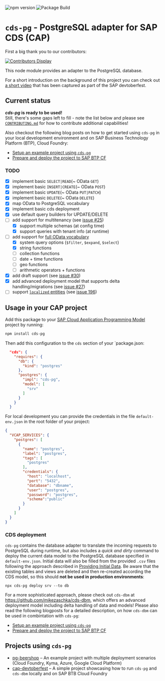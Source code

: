 ![npm version](https://img.shields.io/npm/v/cds-pg)
![Package Build](https://github.com/sapmentors/cds-pg/workflows/Node.js%20Package/badge.svg)

# `cds-pg` - PostgreSQL adapter for SAP CDS (CAP)

First a big thank you to our contributors:

[![Contributors Display](https://badges.pufler.dev/contributors/sapmentors/cds-pg?size=50&padding=5&bots=false)](https://github.com/sapmentors/cds-pg/graphs/contributors)

This node module provides an adapter to the PostgreSQL database.

For a short introduction on the background of this project you can check out [a short video](https://www.youtube.com/watch?v=b9sPczwYN5Q&t=2310s) that has been captured as part of the SAP devtoberfest.

## Current status

**_cds-pg_ is ready to be used!**  
Still, there's some gaps left to fill - note the list below and please see [`CONTRIBUTING.md`](./docs/CONTRIBUTING.md) for how to contribute additional capabilities!

Also checkout the following blog posts on how to get started using `cds-pg` in your local development environment and on SAP Business Technology Platform (BTP), Cloud Foundry:

- [Setup an example project using `cds-pg`](https://blogs.sap.com/2020/11/16/getting-started-with-cap-on-postgresql-node.js/)
- [Prepare and deploy the project to SAP BTP CF](https://blogs.sap.com/2020/11/30/run-and-deploy-cap-with-postgresql-on-sap-cloud-platform-cloud-foundry-node.js/)

### TODO

- [x] implement basic `SELECT|READ`(~ OData `GET`)
- [x] implement basic `INSERT|CREATE`(~ OData `POST`)
- [x] implement basic `UPDATE`(~ OData `PUT|PATCH`)
- [x] implement basic `DELETE`(~ OData `DELETE`)
- [x] map OData to PostgreSQL vocabulary
- [x] implement basic cds deployment
- [x] use default query builders for UPDATE/DELETE
- [ ] add support for multitenancy (see [issue #25](https://github.com/sapmentors/cds-pg/issues/25))
  - [x] support multiple schemas (at config time)
  - [x] support queries with tenant info (at runtime)
- [ ] add support for [full OData vocabulary](http://docs.oasis-open.org/odata/odata/v4.01/odata-v4.01-part2-url-conventions.html)
  - [x] system query options (`$filter`, `$expand`, `$select`)
  - [x] string functions
  - [ ] collection functions
  - [ ] date + time functions
  - [ ] geo functions
  - [ ] arithmetic operators + functions
- [x] add draft support (see [issue #30](https://github.com/sapmentors/cds-pg/issues/30))
- [x] add advanced deployment model that supports delta handling/migrations (see [issue #27](https://github.com/sapmentors/cds-pg/issues/27))
- [ ] support [`localized` entities](https://cap.cloud.sap/docs/guides/localized-data) (see [issue 196](https://github.com/sapmentors/cds-pg/issues/196))

## Usage in your CAP project

Add this package to your [SAP Cloud Application Programming Model](https://cap.cloud.sap/docs/) project by running:

```bash
npm install cds-pg
```

Then add this configuration to the `cds` section of your `package.json:

```JSON
  "cds": {
    "requires": {
      "db": {
        "kind": "postgres"
      },
      "postgres": {
        "impl": "cds-pg",
        "model": [
          "srv"
        ]
      }
    }
  }
```

For local development you can provide the credentials in the file `default-env.json` in the root folder of your project:

```JSON
{
  "VCAP_SERVICES": {
    "postgres": [
      {
        "name": "postgres",
        "label": "postgres",
        "tags": [
          "postgres"
        ],
        "credentials": {
          "host": "localhost",
          "port": "5432",
          "database": "dbname",
          "user": "postgres",
          "password": "postgres",
          "schema":"public"
        }
      }
    ]
  }
}
```

### CDS deployment

`cds-pg` contains the database adapter to translate the incoming requests to PostgreSQL during runtime, but also includes a _quick and dirty_ command to deploy the current data model to the PostgreSQL database specified in `default-env.json`. Initial data will also be filled from the provided `.csv` files following the approach described in [Providing Initial Data](https://cap.cloud.sap/docs/guides/databases#providing-initial-data). Be aware that the existing tables and views are deleted and then re-created according the CDS model, so this should **not be used in production environments**:

`npx cds-pg deploy srv --to db`

For a more sophisticated approach, please check out `cds-dbm` at https://github.com/mikezaschka/cds-dbm, which offers an advanced deployment model including delta handling of data and models!
Please also read the following blogposts for a detailed description, on how `cds-dbm` can be used in combintation with `cds-pg`:

- [Setup an example project using `cds-pg`](https://blogs.sap.com/2020/11/16/getting-started-with-cap-on-postgresql-node.js/)
- [Prepare and deploy the project to SAP BTP CF](https://blogs.sap.com/2020/11/30/run-and-deploy-cap-with-postgresql-on-sap-cloud-platform-cloud-foundry-node.js/)

## Projects using `cds-pg`

- [pg-beershop](https://github.com/gregorwolf/pg-beershop) – An example project with multiple deployment scenarios (Cloud Foundry, Kyma, Azure, Google Cloud Platform)
- [cap-devtoberfest](https://github.com/mikezaschka/cap-devtoberfest) – A simple project showcasing how to run `cds-pg` and `cds-dbm` locally and on SAP BTB Cloud Foundry
